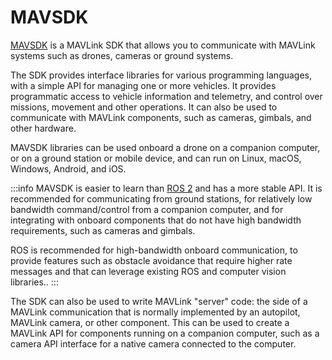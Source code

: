 # MAVSDK

[MAVSDK](https://mavsdk.mavlink.io/main/en/index.html) is a MAVLink SDK that allows you to communicate with MAVLink systems such as drones, cameras or ground systems.

The SDK provides interface libraries for various programming languages, with a simple API for managing one or more vehicles.
It provides programmatic access to vehicle information and telemetry, and control over missions, movement and other operations.
It can also be used to communicate with MAVLink components, such as cameras, gimbals, and other hardware.

MAVSDK libraries can be used onboard a drone on a companion computer, or on a ground station or mobile device, and can run on Linux, macOS, Windows, Android, and iOS.

:::info
MAVSDK is easier to learn than [ROS 2](../ros2/index.md) and has a more stable API.
It is recommended for communicating from ground stations, for relatively low bandwidth command/control from a companion computer, and for integrating with onboard components that do not have high bandwidth requirements, such as cameras and gimbals.

ROS is recommended for high-bandwidth onboard communication, to provide features such as obstacle avoidance that require higher rate messages and that can leverage existing ROS and computer vision libraries..
:::

The SDK can also be used to write MAVLink "server" code: the side of a MAVLink communication that is normally implemented by an autopilot, MAVLink camera, or other component.
This can be used to create a MAVLink API for components running on a companion computer, such as a camera API interface for a native camera connected to the computer.
